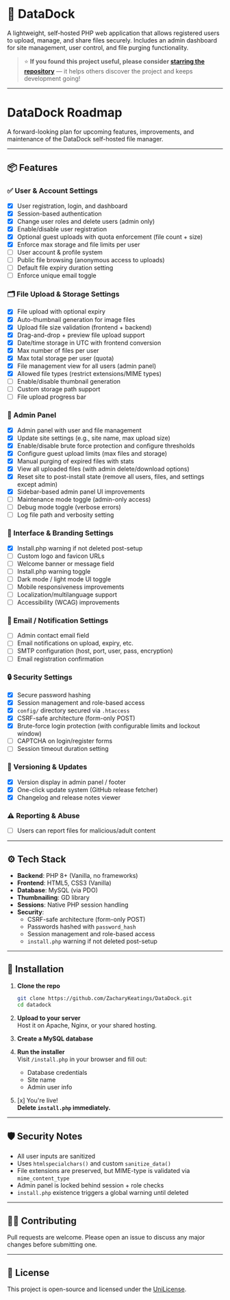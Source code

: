 # 📁 DataDock

A lightweight, self-hosted PHP web application that allows registered users to upload, manage, and share files securely. Includes an admin dashboard for site management, user control, and file purging functionality.

> ⭐ **If you found this project useful, please consider [starring the repository](https://github.com/ZacharyKeatings/DataDock)** — it helps others discover the project and keeps development going!

---

# DataDock Roadmap

A forward-looking plan for upcoming features, improvements, and maintenance of the DataDock self-hosted file manager.

---

## 📦 Features

### ✅ User & Account Settings
- [x]  User registration, login, and dashboard
- [x]  Session-based authentication
- [x]  Change user roles and delete users (admin only)
- [x]  Enable/disable user registration
- [x]  Optional guest uploads with quota enforcement (file count + size)
- [x]  Enforce max storage and file limits per user
- [ ]  User account & profile system
- [ ]  Public file browsing (anonymous access to uploads)
- [ ]  Default file expiry duration setting
- [ ]  Enforce unique email toggle

### 🗂️ File Upload & Storage Settings
- [x]  File upload with optional expiry
- [x]  Auto-thumbnail generation for image files
- [x]  Upload file size validation (frontend + backend)
- [x]  Drag-and-drop + preview file upload support
- [x]  Date/time storage in UTC with frontend conversion
- [x]  Max number of files per user
- [x]  Max total storage per user (quota)
- [x]  File management view for all users (admin panel)
- [x]  Allowed file types (restrict extensions/MIME types)
- [ ]  Enable/disable thumbnail generation
- [ ]  Custom storage path support
- [ ]  File upload progress bar

### 👑 Admin Panel
- [x]  Admin panel with user and file management
- [x]  Update site settings (e.g., site name, max upload size)
- [x]  Enable/disable brute force protection and configure thresholds
- [x]  Configure guest upload limits (max files and storage)
- [x]  Manual purging of expired files with stats
- [x]  View all uploaded files (with admin delete/download options)
- [x]  Reset site to post-install state (remove all users, files, and settings except admin)
- [x]  Sidebar-based admin panel UI improvements
- [ ]  Maintenance mode toggle (admin-only access)
- [ ]  Debug mode toggle (verbose errors)
- [ ]  Log file path and verbosity setting

### 💬 Interface & Branding Settings
- [x]  Install.php warning if not deleted post-setup
- [ ]  Custom logo and favicon URLs
- [ ]  Welcome banner or message field
- [ ]  Install.php warning toggle
- [ ]  Dark mode / light mode UI toggle
- [ ]  Mobile responsiveness improvements
- [ ]  Localization/multilanguage support
- [ ]  Accessibility (WCAG) improvements

### 📧 Email / Notification Settings
- [ ]  Admin contact email field
- [ ]  Email notifications on upload, expiry, etc.
- [ ]  SMTP configuration (host, port, user, pass, encryption)
- [ ]  Email registration confirmation

### 🔒 Security Settings
- [x]  Secure password hashing
- [x]  Session management and role-based access
- [x]  `config/` directory secured via `.htaccess`
- [x]  CSRF-safe architecture (form-only POST)
- [x]  Brute-force login protection (with configurable limits and lockout window)
- [ ]  CAPTCHA on login/register forms
- [ ]  Session timeout duration setting

### 🔁 Versioning & Updates
- [x]  Version display in admin panel / footer
- [x]  One-click update system (GitHub release fetcher)
- [x]  Changelog and release notes viewer

### ⚠️ Reporting & Abuse
- [ ]  Users can report files for malicious/adult content

---

## ⚙️ Tech Stack

- **Backend**: PHP 8+ (Vanilla, no frameworks)
- **Frontend**: HTML5, CSS3 (Vanilla)
- **Database**: MySQL (via PDO)
- **Thumbnailing**: GD library
- **Sessions**: Native PHP session handling
- **Security**:
  - CSRF-safe architecture (form-only POST)
  - Passwords hashed with `password_hash`
  - Session management and role-based access
  - `install.php` warning if not deleted post-setup

---

## 🚀 Installation

1. **Clone the repo**
   ```bash
   git clone https://github.com/ZacharyKeatings/DataDock.git
   cd datadock
   ```

2. **Upload to your server**  
   Host it on Apache, Nginx, or your shared hosting.

3. **Create a MySQL database**

4. **Run the installer**  
   Visit `/install.php` in your browser and fill out:
   - Database credentials
   - Site name
   - Admin user info

5. [x]  You're live!  
   **Delete `install.php` immediately.**

---

## 🛡️ Security Notes

- All user inputs are sanitized
- Uses `htmlspecialchars()` and custom `sanitize_data()`
- File extensions are preserved, but MIME-type is validated via `mime_content_type`
- Admin panel is locked behind session + role checks
- `install.php` existence triggers a global warning until deleted

---

## 🧑‍💻 Contributing

Pull requests are welcome. Please open an issue to discuss any major changes before submitting one.

---

## 📄 License

This project is open-source and licensed under the [UniLicense](LICENSE).
